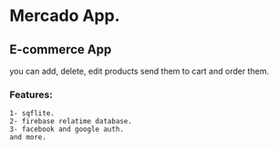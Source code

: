 # Mercado App.

## E-commerce App

you can add, delete, edit products send them to cart and order them.

### Features:
    1- sqflite.
    2- firebase relatime database.
    3- facebook and google auth.
    and more. 

